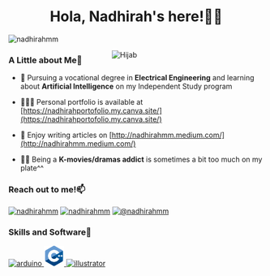 
<h1 align="center">Hola, Nadhirah's here!👋🏽</h1>

<p align="left"> <img src="https://komarev.com/ghpvc/?username=nadhirahmm&label=Profile%20views&color=0e75b6&style=flat" alt="nadhirahmm" /> </p>

<img align="right" alt="Hijab" width="300" src="https://cdn.dribbble.com/users/1843582/screenshots/15369044/media/c8877e6edb47ae6ed3a45b2ab54a6084.gif">

<h3 align="left">A Little about Me🦋</h3>

- 🧠 Pursuing a vocational degree in **Electrical Engineering** and learning about **Artificial Intelligence** on my Independent Study program

- 👩🏽‍💻 Personal portfolio is available at [https://nadhirahportofolio.my.canva.site/](https://nadhirahportofolio.my.canva.site/)

- 📝 Enjoy writing articles on [http://nadhirahmm.medium.com/](http://nadhirahmm.medium.com/)
  
- 💃🏽 Being a **K-movies/dramas addict** is sometimes a bit too much on my plate^^

<h3 align="left">Reach out to me!📫</h3>
<p align="left">
<a href="https://linkedin.com/in/nadhirahmm" target="blank"><img align="center" src="https://raw.githubusercontent.com/rahuldkjain/github-profile-readme-generator/master/src/images/icons/Social/linked-in-alt.svg" alt="nadhirahmm" height="30" width="40" /></a>
<a href="https://instagram.com/nadhirahmm" target="blank"><img align="center" src="https://raw.githubusercontent.com/rahuldkjain/github-profile-readme-generator/master/src/images/icons/Social/instagram.svg" alt="nadhirahmm" height="30" width="40" /></a>
<a href="https://medium.com/@nadhirahmm" target="blank"><img align="center" src="https://raw.githubusercontent.com/rahuldkjain/github-profile-readme-generator/master/src/images/icons/Social/medium.svg" alt="@nadhirahmm" height="30" width="40" /></a>
</p>

<h3 align="left">Skills and Software🥣</h3>
<p align="left"> <a href="https://www.arduino.cc/" target="_blank" rel="noreferrer"> <img src="https://cdn.worldvectorlogo.com/logos/arduino-1.svg" alt="arduino" width="40" height="40"/> </a> <a href="https://www.w3schools.com/cpp/" target="_blank" rel="noreferrer"> <img src="https://raw.githubusercontent.com/devicons/devicon/master/icons/cplusplus/cplusplus-original.svg" alt="cplusplus" width="40" height="40"/> </a> <a href="https://www.adobe.com/in/products/illustrator.html" target="_blank" rel="noreferrer"> <img src="https://www.vectorlogo.zone/logos/adobe_illustrator/adobe_illustrator-icon.svg" alt="illustrator" width="40" height="40"/> </a> </p>
